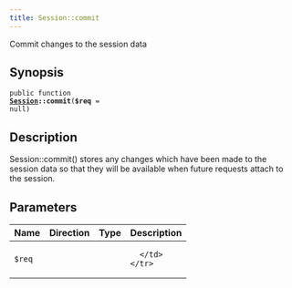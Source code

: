 ```yaml
---
title: Session::commit
---
```


Commit changes to the session data

## Synopsis

<code>public function <b><a href="Session">Session</a>::commit</b>(<b>$req</b> = null)</code>

## Description

Session::commit() stores any changes which have been made to the session
data so that they will be available when future requests attach to the
session.

## Parameters

<table>
  <thead>
    <tr>
      <th>Name</th>
      <th>Direction</th>
      <th>Type</th>
      <th>Description</th>
    </tr>
  </thead>
  <tbody>
    <tr>
      <td><code>$req</code>
      <td><i></i></td>
      <td></td>
      <td>

      </td>
    </tr>
  </tbody>
</table>

